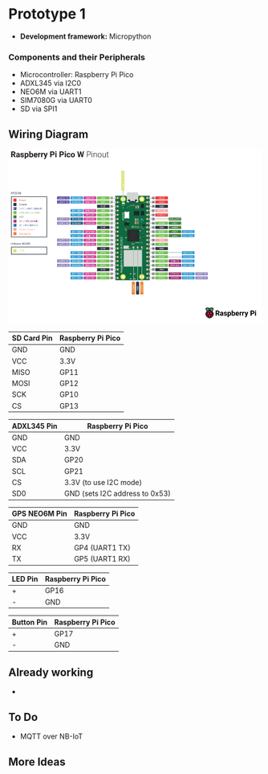 # Prototype 1
- **Development framework:** Micropython
### Components and their Peripherals
- Microcontroller: Raspberry Pi Pico
- ADXL345 via I2C0
- NEO6M via UART1
- SIM7080G via UART0
- SD via SPI1


## Wiring Diagram
![Pinout](./raspberry_pi_pico_w_pinout.PNG)

| SD Card Pin | Raspberry Pi Pico |
|-------------|-------------------|
| GND         | GND               |
| VCC         | 3.3V              |
| MISO        | GP11              |
| MOSI        | GP12              |
| SCK         | GP10              |
| CS          | GP13              |

| ADXL345 Pin | Raspberry Pi Pico |
|-------------|-------------------|
| GND         | GND               |
| VCC         | 3.3V              |
| SDA         | GP20              |
| SCL         | GP21              |
| CS          | 3.3V (to use I2C mode)|
| SD0         | GND (sets I2C address to 0x53)|

| GPS NEO6M Pin | Raspberry Pi Pico |
|---------------|-------------------|
| GND           | GND               |
| VCC           | 3.3V              |
| RX            | GP4 (UART1 TX)    |
| TX            | GP5 (UART1 RX)    |

| LED Pin | Raspberry Pi Pico |
|---------|-------------------|
| +       | GP16              |
| -       | GND               |

| Button Pin | Raspberry Pi Pico |
|------------|-------------------|
| +          | GP17              |
| -          | GND               |


## Already working
- 

## To Do
- MQTT over NB-IoT

## More Ideas
